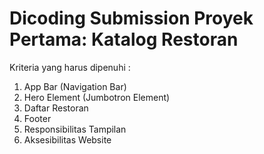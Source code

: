 # Dicoding Submission Proyek Pertama: Katalog Restoran

Kriteria yang harus dipenuhi :

1. App Bar (Navigation Bar)
2. Hero Element (Jumbotron Element)
3. Daftar Restoran
4. Footer
5. Responsibilitas Tampilan
6. Aksesibilitas Website

